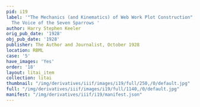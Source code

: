 ```yaml
---
pid: i19
label: '"The Mechanics (and Kinematics) of Web Work Plot Construction", Diagram of
  The Voice of the Seven Sparrows '
author: Harry Stephen Keeler
orig_pub_date: '1928'
obj_pub_date: '1928'
publisher: The Author and Journalist, October 1928
location: RBML
case: '5'
have_images: 'Yes'
order: '18'
layout: litai_item
collection: litai
thumbnail: "/img/derivatives/iiif/images/i19/full/250,/0/default.jpg"
full: "/img/derivatives/iiif/images/i19/full/1140,/0/default.jpg"
manifest: "/img/derivatives/iiif/i19/manifest.json"
---
```

